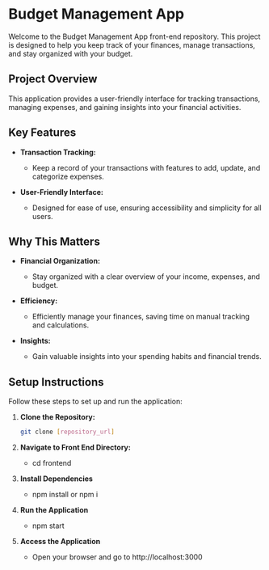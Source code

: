 # Budget Management App

Welcome to the Budget Management App front-end repository. This project is designed to help you keep track of your finances, manage transactions, and stay organized with your budget.

## Project Overview

This application provides a user-friendly interface for tracking transactions, managing expenses, and gaining insights into your financial activities.

## Key Features

- **Transaction Tracking:**
  - Keep a record of your transactions with features to add, update, and categorize expenses.

- **User-Friendly Interface:**
  - Designed for ease of use, ensuring accessibility and simplicity for all users.

## Why This Matters

- **Financial Organization:**
  - Stay organized with a clear overview of your income, expenses, and budget.

- **Efficiency:**
  - Efficiently manage your finances, saving time on manual tracking and calculations.

- **Insights:**
  - Gain valuable insights into your spending habits and financial trends.

## Setup Instructions

Follow these steps to set up and run the application:

1. **Clone the Repository:**
   ```bash
   git clone [repository_url]

2. **Navigate to Front End Directory:**
   - cd frontend
  
    
3. **Install Dependencies**
    - npm install or npm i
  
    
4. **Run the Application**
    - npm start
  
5. **Access the Application**
   - Open your browser and go to http://localhost:3000

